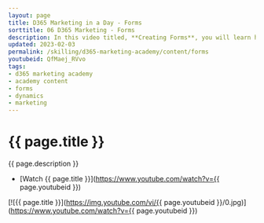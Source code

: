 ```yaml
---
layout: page
title: D365 Marketing in a Day - Forms
sorttitle: 06 D365 Marketing - Forms
description: In this video titled, **Creating Forms**, you will learn how to quickly and easily create an inbound form to capture information for a potential lead. 
updated: 2023-02-03
permalink: /skilling/d365-marketing-academy/content/forms
youtubeid: QfMaej_RVvo
tags: 
- d365 marketing academy
- academy content
- forms
- dynamics
- marketing
---
```


# {{ page.title }}

{{ page.description }}

* [Watch {{ page.title }}](https://www.youtube.com/watch?v={{ page.youtubeid }})

[![{{ page.title }}](https://img.youtube.com/vi/{{ page.youtubeid }}/0.jpg)](https://www.youtube.com/watch?v={{ page.youtubeid }})
